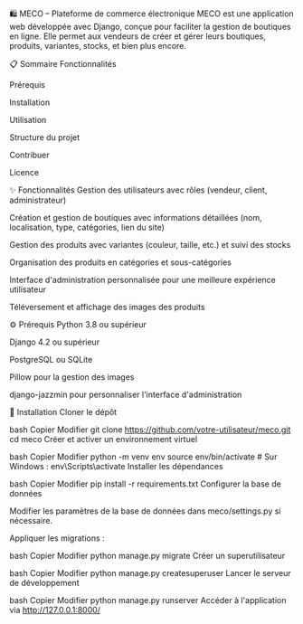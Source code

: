 🛍️ MECO – Plateforme de commerce électronique
MECO est une application web développée avec Django, conçue pour faciliter la gestion de boutiques en ligne. Elle permet aux vendeurs de créer et gérer leurs boutiques, produits, variantes, stocks, et bien plus encore.

📋 Sommaire
Fonctionnalités

Prérequis

Installation

Utilisation

Structure du projet

Contribuer

Licence

✨ Fonctionnalités
Gestion des utilisateurs avec rôles (vendeur, client, administrateur)

Création et gestion de boutiques avec informations détaillées (nom, localisation, type, catégories, lien du site)

Gestion des produits avec variantes (couleur, taille, etc.) et suivi des stocks

Organisation des produits en catégories et sous-catégories

Interface d'administration personnalisée pour une meilleure expérience utilisateur

Téléversement et affichage des images des produits

⚙️ Prérequis
Python 3.8 ou supérieur

Django 4.2 ou supérieur

PostgreSQL ou SQLite

Pillow pour la gestion des images

django-jazzmin pour personnaliser l'interface d'administration

🚀 Installation
Cloner le dépôt

bash
Copier
Modifier
git clone https://github.com/votre-utilisateur/meco.git
cd meco
Créer et activer un environnement virtuel

bash
Copier
Modifier
python -m venv env
source env/bin/activate  # Sur Windows : env\Scripts\activate
Installer les dépendances

bash
Copier
Modifier
pip install -r requirements.txt
Configurer la base de données

Modifier les paramètres de la base de données dans meco/settings.py si nécessaire.

Appliquer les migrations :

bash
Copier
Modifier
python manage.py migrate
Créer un superutilisateur

bash
Copier
Modifier
python manage.py createsuperuser
Lancer le serveur de développement

bash
Copier
Modifier
python manage.py runserver
Accéder à l'application via http://127.0.0.1:8000/
